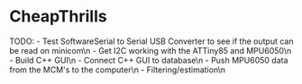 # CheapThrills

TODO:
    - Test SoftwareSerial to Serial USB Converter to see if the output can be read on minicom\n
    - Get I2C working with the ATTiny85 and MPU6050\n
    - Build C++ GUI\n
    - Connect C++ GUI to database\n
    - Push MPU6050 data from the MCM's to the computer\n
    - Filtering/estimation\n
